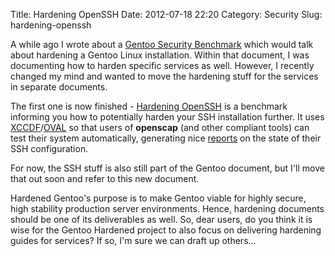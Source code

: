 Title: Hardening OpenSSH
Date: 2012-07-18 22:20
Category: Security
Slug: hardening-openssh

A while ago I wrote about a [Gentoo Security
Benchmark](https://dev.gentoo.org/~swift/docs/security_benchmarks/gentoo.html)
which would talk about hardening a Gentoo Linux installation. Within
that document, I was documenting how to harden specific services as
well. However, I recently changed my mind and wanted to move the
hardening stuff for the services in separate documents.

The first one is now finished - [Hardening
OpenSSH](https://dev.gentoo.org/~swift/docs/security_benchmarks/openssh.html)
is a benchmark informing you how to potentially harden your SSH
installation further. It uses
[XCCDF](https://dev.gentoo.org/~swift/docs/security_benchmarks/openssh-xccdf.txt)/[OVAL](https://dev.gentoo.org/~swift/docs/security_benchmarks/openssh-oval.txt)
so that users of **openscap** (and other compliant tools) can test their
system automatically, generating nice
[reports](https://dev.gentoo.org/~swift/docs/security_benchmarks/openssh-report.html)
on the state of their SSH configuration.

For now, the SSH stuff is also still part of the Gentoo document, but
I'll move that out soon and refer to this new document.

Hardened Gentoo's purpose is to make Gentoo viable for highly secure,
high stability production server environments. Hence, hardening
documents  
should be one of its deliverables as well. So, dear users, do you think
it is wise for the Gentoo Hardened project to also focus on delivering
hardening guides for services? If so, I'm sure we can draft up others...
